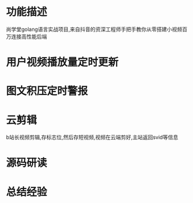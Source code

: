 # 功能描述
尚学堂golang语言实战项目,来自抖音的资深工程师手把手教你从零搭建小视频百万连接高性能后端

# 用户视频播放量定时更新


# 图文积压定时警报

# 云剪辑
b站长视频剪辑,存标志位,然后存短视频,视频在云端剪好,主站返回svid等信息


# 源码研读

# 总结经验